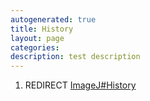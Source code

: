 ```yaml
---
autogenerated: true
title: History
layout: page
categories: 
description: test description
---
```


1.  REDIRECT [ImageJ\#History](ImageJ#History)
